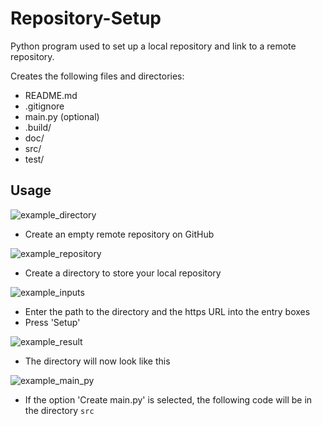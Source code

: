 # Repository-Setup
Python program used to set up a local repository and link to a remote repository.

Creates the following files and directories:
* README.md
* .gitignore
* main.py (optional)
* .build/
* doc/
* src/
* test/

## Usage
![example_directory](https://github.com/RoryPoulter/Repository-Setup/assets/118304377/10cc7f07-ee84-473b-9135-efe1dd7cafa4)
* Create an empty remote repository on GitHub

![example_repository](https://github.com/RoryPoulter/Repository-Setup/assets/118304377/d2b8cc01-38f0-47c1-a9a3-56fe3f97449c)
* Create a directory to store your local repository

![example_inputs](https://github.com/RoryPoulter/Repository-Setup/assets/118304377/5f5f412d-5a31-4da7-966f-566bb59ae148)

* Enter the path to the directory and the https URL into the entry boxes
* Press 'Setup'

![example_result](https://github.com/RoryPoulter/Repository-Setup/assets/118304377/6d4282f3-8d61-4feb-a05d-35c99afc6429)
* The directory will now look like this

![example_main_py](https://github.com/RoryPoulter/Repository-Setup/assets/118304377/933763be-77cf-4d7f-8105-f1f305a8eea0)
* If the option 'Create main.py' is selected, the following code will be in the directory `src`
